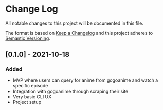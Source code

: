 # Change Log

All notable changes to this project will be documented in this file.

The format is based on [Keep a Changelog](http://keepachangelog.com/)
and this project adheres to [Semantic Versioning](http://semver.org/).

## [0.1.0] - 2021-10-18

### Added

- MVP where users can query for anime from gogoanime and watch a specific episode
- Integration with gogoanime through scraping their site
- Very basic CLI UX
- Project setup
